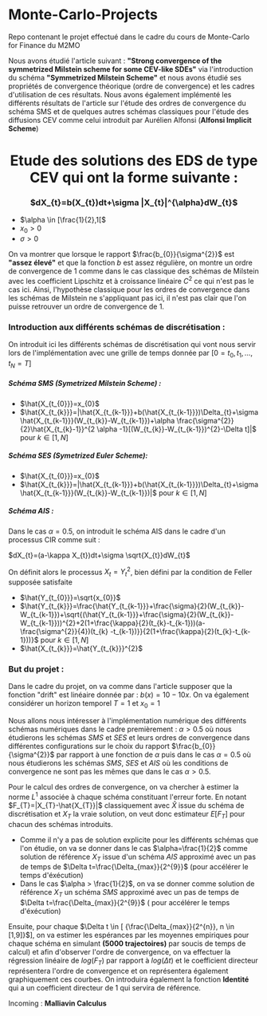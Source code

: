 # Monte-Carlo-Projects
Repo contenant le projet effectué dans le cadre du cours de Monte-Carlo for Finance du M2MO

Nous avons étudié l'article suivant : **"Strong convergence of the symmetrized
Milstein scheme for some CEV-like SDEs"** via l'introduction du schéma **"Symmetrized Milstein Scheme"** et nous avons étudié ses propriétés de convergence théorique (ordre de convergence) et les cadres d'utilisation de ces résultats. Nous avons également implémenté les différents résultats de l'article sur l'étude des ordres de convergence du schéma SMS et de quelques autres schémas classiques pour l'étude des diffusions CEV comme celui introduit par Aurélien Alfonsi (**Alfonsi Implicit Scheme**)

<h1> <center >Etude des solutions des EDS de type CEV qui ont la forme suivante : </center> </h1>




<h3> <center> $dX_{t}=b(X_{t})dt+\sigma |X_{t}|^{\alpha}dW_{t}$   </center> </h3> 

- $\alpha \in [\frac{1}{2},1[$
- $x_{0} > 0$
- $\sigma > 0$

On va montrer que lorsque le rapport $\frac{b_{0}}{\sigma^{2}}$ est $\textbf{"assez élevé"}$ et que la fonction $b$ est assez régulière, on montre un ordre de convergence de 1 comme dans le cas classique des schémas de Milstein avec les coefficient Lipschitz et à croissance linéaire $C^{2}$ ce qui n'est pas le cas ici. Ainsi, l'hypothèse classique pour les ordres de convergence dans les schémas de Milstein ne s'appliquant pas ici, il n'est pas clair que l'on puisse retrouver un ordre de convergence de 1.


<h3> Introduction aux différents schémas de discrétisation  : </h3>

On introduit ici les différents schémas de discrétisation qui vont nous servir lors de l'implémentation avec une grille de temps donnée par $[0=t_{0},t_{1},...,t_{N}=T]$

<h5> Schéma SMS (Symetrized Milstein Scheme) : </h5>

- $\hat{X_{t_{0}}}=x_{0}$
- $\hat{X_{t_{k}}}=|\hat{X_{t_{k-1}}}+b(\hat{X_{t_{k-1}}})\Delta_{t}+\sigma \hat{X_{t_{k-1}}}(W_{t_{k}}-W_{t_{k-1}})+\alpha \frac{\sigma^{2}}{2}\hat{X_{t_{k}-1}}^{2 \alpha -1}[(W_{t_{k}}-W_{t_{k-1}})^{2}-\Delta t]|$ pour $k \in [1,N]$


<h5> Schéma SES (Symetrized Euler Scheme): </h5>


- $\hat{X_{t_{0}}}=x_{0}$
- $\hat{X_{t_{k}}}=|\hat{X_{t_{k-1}}}+b(\hat{X_{t_{k-1}}})\Delta_{t}+\sigma \hat{X_{t_{k-1}}}(W_{t_{k}}-W_{t_{k-1}})|$ pour $k \in [1,N]$


<h5> Schéma AIS : </h5>

Dans le cas $\alpha=0.5$, on introduit le schéma AIS dans le cadre d'un processus CIR comme suit :

$dX_{t}=(a-\kappa X_{t})dt+\sigma \sqrt{X_{t}}dW_{t}$

On définit alors le processus $X_{t}=Y_{t}^{2}$, bien défini par la condition de Feller supposée satisfaite

- $\hat{Y_{t_{0}}}=\sqrt{x_{0}}$
- $\hat{Y_{t_{k}}}=\frac{\hat{Y_{t_{k-1}}}+\frac{\sigma}{2}(W_{t_{k}}-W_{t_{k-1}})+\sqrt{(\hat{Y_{t_{k-1}}}+\frac{\sigma}{2}(W_{t_{k}}-W_{t_{k-1}}))^{2}+2(1+\frac{\kappa}{2}(t_{k}-t_{k-1}))(a-\frac{\sigma^{2}}{4})(t_{k} -t_{k-1})}}{2(1+\frac{\kappa}{2}(t_{k}-t_{k-1}))}$  pour $k \in [1,N]$
- $\hat{X_{t_{k}}}=\hat{Y_{t_{k}}}^{2}$ 



<h3> But du projet : </h3>

Dans le cadre du projet, on va comme dans l'article supposer que la fonction "drift" est linéaire donnée par : $b(x)=10-10x$. On va également considérer un horizon temporel $T=1$ et $x_{0}=1$

Nous allons nous intéresser à l'implémentation numérique des différents schémas numériques dans le cadre premièrement : $\alpha >0.5$ où nous étudierons les schémas $SMS$ et $SES$ et leurs ordres de convergence dans différentes configurations sur le choix du rapport $\frac{b_{0}}{\sigma^{2}}$ par rapport à  une fonction de $\alpha$ puis dans le cas $\alpha=0.5$ où nous étudierons les schémas $SMS$, $SES$ et $AIS$ où les conditions de convergence ne sont pas les mêmes que dans le cas $\alpha > 0.5$.

Pour le calcul des ordres de convergence, on va chercher à estimer la norme $L^{1}$ associée à chaque schéma constituant l'erreur forte. En notant $F_{T}=|X_{T}-\hat{X_{T}}|$ classiquement avec $\hat{X}$ issue du schéma de discrétisation et $X_{T}$ la vraie solution, on veut donc estimateur $E[F_{T}]$ pour chacun des schémas introduits.


- Comme il n'y a pas de solution explicite pour les différents schémas que l'on étudie, on va se donner dans le cas $\alpha=\frac{1}{2}$ comme solution de référence $X_{T}$ issue d'un schéma $AIS$ approximé avec un pas de temps de $\Delta t=\frac{\Delta_{max}}{2^{9}}$ (pour accélérer le temps d'éxécution)
- Dans le cas $\alpha > \frac{1}{2}$, on va se donner  comme solution de référence $X_{T}$ un schéma $SMS$ approximé avec un pas de temps de $\Delta t=\frac{\Delta_{max}}{2^{9}}$ ( pour accélérer le temps d'éxécution)

Ensuite, pour chaque $\Delta t \in [ {\frac{\Delta_{max}}{2^{n}}, n \in [1,9]}$], on va estimer les espérances par les moyennes empiriques pour chaque schéma en simulant **(5000 trajectoires)** par soucis de temps de calcul) et afin d'observer l'ordre de convergence, on va effectuer la régression linéaire de $log(F_{T})$ par rapport à $log(\Delta t)$ et le coefficient directeur représentera l'ordre de convergence et on représentera également graphiquement ces courbes. On introduira également la fonction **Identité** qui a un coefficient directeur de 1 qui servira de référence.














Incoming : **Malliavin Calculus**
